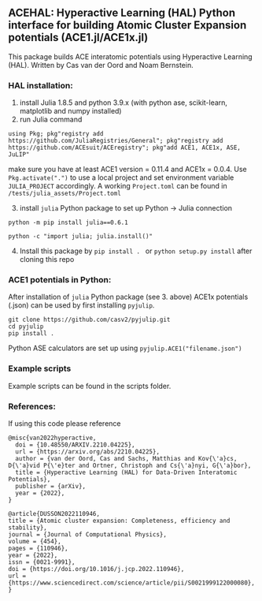 ## ACEHAL: Hyperactive Learning (HAL) Python interface for building Atomic Cluster Expansion potentials (ACE1.jl/ACE1x.jl) 

This package builds ACE interatomic potentials using Hyperactive Learning (HAL). Written by Cas van der Oord and Noam Bernstein. 

### HAL installation:

1. install Julia 1.8.5 and python 3.9.x (with python ase, scikit-learn, matplotlib and numpy installed)
2. run Julia command

```using Pkg; pkg"registry add https://github.com/JuliaRegistries/General"; pkg"registry add https://github.com/ACEsuit/ACEregistry"; pkg"add ACE1, ACE1x, ASE, JuLIP"```

   make sure you have at least ACE1 version = 0.11.4 and ACE1x = 0.0.4. Use ```Pkg.activate(".")``` to use a local project and set environment variable ```JULIA_PROJECT``` accordingly. A working `Project.toml` can be found in `/tests/julia_assets/Project.toml`
   
3. install `julia` Python package to set up Python -> Julia connection 

```python -m pip install julia==0.6.1```

```python -c "import julia; julia.install()"```

4. Install this package by ```pip install . ``` or ```python setup.py install``` after cloning this repo

### ACE1 potentials in Python:

After installation of `julia` Python package (see 3. above) ACE1x potentials (.json) can be used by first installing `pyjulip`.

```
git clone https://github.com/casv2/pyjulip.git
cd pyjulip
pip install .
```

Python ASE calculators are set up using `pyjulip.ACE1("filename.json")`

### Example scripts

Example scripts can be found in the scripts folder. 

### References:

If using this code please reference

```
@misc{van2022hyperactive,
  doi = {10.48550/ARXIV.2210.04225},
  url = {https://arxiv.org/abs/2210.04225},
  author = {van der Oord, Cas and Sachs, Matthias and Kov{\'a}cs, D{\'a}vid P{\'e}ter and Ortner, Christoph and Cs{\'a}nyi, G{\'a}bor},
  title = {Hyperactive Learning (HAL) for Data-Driven Interatomic Potentials},
  publisher = {arXiv},
  year = {2022},
}

@article{DUSSON2022110946,
title = {Atomic cluster expansion: Completeness, efficiency and stability},
journal = {Journal of Computational Physics},
volume = {454},
pages = {110946},
year = {2022},
issn = {0021-9991},
doi = {https://doi.org/10.1016/j.jcp.2022.110946},
url = {https://www.sciencedirect.com/science/article/pii/S0021999122000080},
}
```
